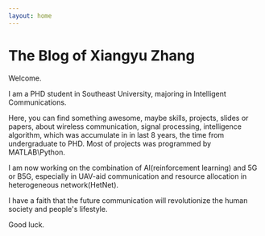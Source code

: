 ```yaml
---
layout: home
---
```


# The Blog of Xiangyu Zhang

Welcome.

I am a PHD student in Southeast University, majoring in Intelligent Communications. 

Here, you can find something awesome, maybe skills, projects, slides or papers, about wireless communication, signal processing, intelligence algorithm, which was accumulate in  in last 8 years, the time from undergraduate to PHD. Most of projects was programmed by MATLAB\Python.

I am now working on the combination of AI(reinforcement learning) and 5G or B5G, especially in UAV-aid communication and resource allocation in heterogeneous network(HetNet).

I have a faith that the future communication will revolutionize the human society and people's lifestyle. 

Good luck.

